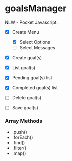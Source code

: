 # goalsManager
NLW - Pocket Javascript.

- [x] Create Menu
    - [x] Select Options
    - [ ] Select Messages
- [x] Create goal(s)
- [x] List goal(s)
- [x] Pending goal(s) list
- [x] Completed goal(s) list
- [ ] Delete goal(s)
- [ ] Save goal(s)


### Array Methods
- .push()
- .forEach()
- .find()
- .filter()
- .map()